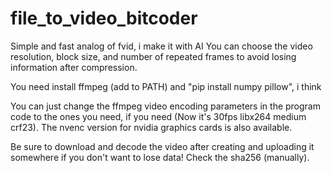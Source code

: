 # file_to_video_bitcoder
Simple and fast analog of fvid, i make it with AI
You can choose the video resolution, block size, and number of repeated frames to avoid losing information after compression.

You need install ffmpeg (add to PATH) and "pip install numpy pillow", i think

You can just change the ffmpeg video encoding parameters in the program code to the ones you need, if you need (Now it's 30fps libx264 medium crf23).
The nvenc version for nvidia graphics cards is also available.

Be sure to download and decode the video after creating and uploading it somewhere if you don't want to lose data! Check the sha256 (manually).
